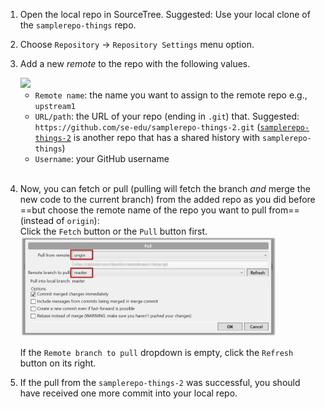 1. Open the local repo in SourceTree. Suggested: Use your local clone of the `samplerepo-things` repo.

1. Choose `Repository` → `Repository Settings` menu option.

1. Add a new _remote_ to the repo with the following values.

   <img src="images/fillRemoteInfoForSourceTree.png" width="450" />

   * `Remote name`: the name you want to assign to the remote repo e.g., `upstream1`
   * `URL/path`: the URL of your repo (ending in `.git`) that. Suggested: `https://github.com/se-edu/samplerepo-things-2.git` ([`samplerepo-things-2`](https://github.com/se-edu/samplerepo-things-2) is another repo that has a shared history with `samplerepo-things`)
   * `Username`: your GitHub username<br><br>

1. Now, you can fetch or pull (pulling will fetch the branch _and_ merge the new code to the current branch) from the added repo as you did before ==but choose the remote name of the repo you want to pull from== (instead of `origin`):<br>
   Click the `Fetch` button or the `Pull` button first.<br>
   <img src="images/sourcetree_3.png" height="160" />
   <p/>

   <box type="tip" seamless>

   If the `Remote branch to pull` dropdown is empty, click the `Refresh` button on its right.
   </box>

1. If the pull from the `samplerepo-things-2` was successful, you should have received one more commit into your local repo.
